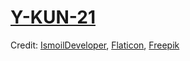 # [Y-KUN-21](https://y-kun-21.github.io/)

Credit: [IsmoilDeveloper](https://github.com/IsmoilDeveloper), [Flaticon](https://www.flaticon.com), [Freepik](https://www.freepik.com)


